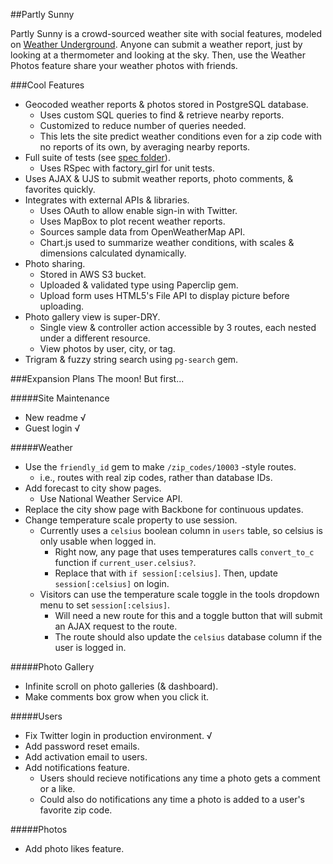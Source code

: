 ##Partly Sunny

Partly Sunny is a crowd-sourced weather site with social features, modeled on [Weather Underground](http://www.wunderground.com). Anyone can submit a weather report, just by looking at a thermometer and looking at the sky. Then, use the Weather Photos feature share your weather photos with friends.

###Cool Features
- Geocoded weather reports & photos stored in PostgreSQL database.
	- Uses custom SQL queries to find & retrieve nearby reports.
	- Customized to reduce number of queries needed.
  - This lets the site predict weather conditions even for a zip code with no reports of its own, by averaging nearby reports.
- Full suite of tests (see [spec folder](https://github.com/tomrecap/Partly-Sunny/tree/master/spec)).
  - Uses RSpec with factory_girl for unit tests.
- Uses AJAX & UJS to submit weather reports, photo comments, & favorites quickly.
- Integrates with external APIs & libraries.
  - Uses OAuth to allow enable sign-in with Twitter.
  - Uses MapBox to plot recent weather reports.
  - Sources sample data from OpenWeatherMap API.
  - Chart.js used to summarize weather conditions, with scales & dimensions calculated dynamically.
- Photo sharing.
	- Stored in AWS S3 bucket.
	- Uploaded & validated type using Paperclip gem.
	- Upload form uses HTML5's File API to display picture before uploading.
- Photo gallery view is super-DRY.
	- Single view & controller action accessible by 3 routes, each nested under a different resource.
	- View photos by user, city, or tag.
- Trigram & fuzzy string search using `pg-search` gem.

###Expansion Plans
The moon! But first...

#####Site Maintenance
- New readme √
- Guest login √

#####Weather
- Use the `friendly_id` gem to make `/zip_codes/10003` -style routes.
	- i.e., routes with real zip codes, rather than database IDs.
- Add forecast to city show pages.
	- Use National Weather Service API.
- Replace the city show page with Backbone for continuous updates.
- Change temperature scale property to use session.
  - Currently uses a `celsius` boolean column in `users` table, so celsius is only usable when logged in.
    - Right now, any page that uses temperatures calls `convert_to_c` function if `current_user.celsius?`.
    - Replace that with `if session[:celsius]`. Then, update `session[:celsius]` on login.
  - Visitors can use the temperature scale toggle in the tools dropdown menu to set `session[:celsius]`.
    - Will need a new route for this and a toggle button that will submit an AJAX request to the route.
    - The route should also update the `celsius` database column if the user is logged in.

#####Photo Gallery
- Infinite scroll on photo galleries (& dashboard).
- Make comments box grow when you click it.

#####Users
- Fix Twitter login in production environment. √
- Add password reset emails.
- Add activation email to users.
- Add notifications feature.
  - Users should recieve notifications any time a photo gets a comment or a like.
  - Could also do notifications any time a photo is added to a user's favorite zip code.

#####Photos
- Add photo likes feature.
